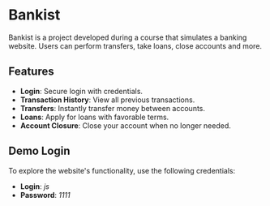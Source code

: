 # Bankist

Bankist is a project developed during a course that simulates a banking website. Users can perform transfers, take loans, close accounts and more.

## Features

- **Login**: Secure login with credentials.
- **Transaction History**: View all previous transactions.
- **Transfers**: Instantly transfer money between accounts.
- **Loans**: Apply for loans with favorable terms.
- **Account Closure**: Close your account when no longer needed.

## Demo Login

To explore the website's functionality, use the following credentials:

- **Login**:       *js*
- **Password**:  *1111*
